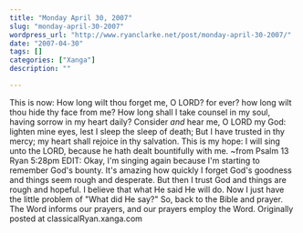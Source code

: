 ```yaml
---
title: "Monday April 30, 2007"
slug: "monday-april-30-2007"
wordpress_url: "http://www.ryanclarke.net/post/monday-april-30-2007/"
date: "2007-04-30"
tags: []
categories: ["Xanga"]
description: ""

---
```


This is now:
How long wilt thou forget me, O LORD? for ever? how long wilt thou hide thy face from me? How long shall I take counsel in my soul, having sorrow in my heart daily? Consider *and* hear me, O LORD my God: lighten mine eyes, lest I sleep the sleep of death; But I have trusted in thy mercy; my heart shall rejoice in thy salvation.
This is my hope:
I will sing unto the LORD, because he hath dealt bountifully with me.
\~from Psalm 13
Ryan
5:28pm EDIT:
 Okay, I'm singing again because I'm starting to remember God's bounty. It's amazing how quickly I forget God's goodness and things seem rough and desperate. But then I trust God and things are rough and hopeful.
I believe that what He said He will do. Now I just have the little problem of "What did He say?" So, back to the Bible and prayer. The Word informs our prayers, and our prayers employ the Word.
Originally posted at classicalRyan.xanga.com
